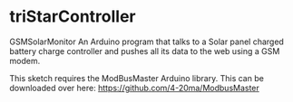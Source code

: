 triStarController
=================

GSMSolarMonitor
An Arduino program that talks to a Solar panel charged battery charge controller and pushes all its data to the web using a GSM modem.

This sketch requires the ModBusMaster Arduino library. This can be downloaded over here: https://github.com/4-20ma/ModbusMaster
